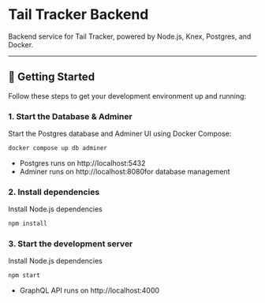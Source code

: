 # Tail Tracker Backend

Backend service for Tail Tracker, powered by Node.js, Knex, Postgres, and Docker.

---

## 🚀 Getting Started

Follow these steps to get your development environment up and running:

### 1. Start the Database & Adminer

Start the Postgres database and Adminer UI using Docker Compose:

```bash
docker compose up db adminer
```

- Postgres runs on http://localhost:5432
- Adminer runs on http://localhost:8080for database management

### 2. Install dependencies

Install Node.js dependencies

```bash
npm install
```

### 3. Start the development server

Install Node.js dependencies

```bash
npm start
```

- GraphQL API runs on http://localhost:4000
